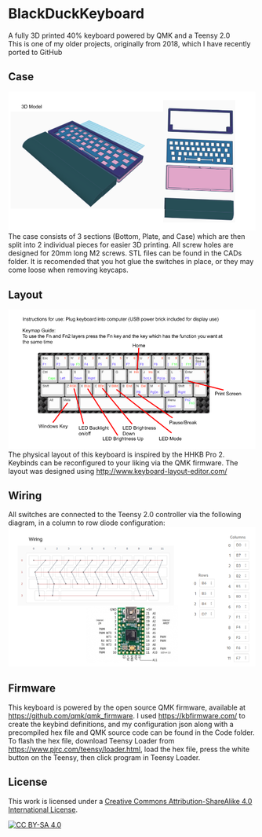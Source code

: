 # BlackDuckKeyboard
A fully 3D printed 40% keyboard powered by QMK and a Teensy 2.0  
This is one of my older projects, originally from 2018, which I have recently ported to GitHub  

## Case
![Case](/Images/model.png)  
The case consists of 3 sections (Bottom, Plate, and Case) which are then split into 2 individual pieces for easier 3D printing. All screw holes are designed for 20mm long M2 screws. STL files can be found in the CADs folder. It is recomended that you hot glue the switches in place, or they may come loose when removing keycaps.
## Layout
![Layout](/Images/keymap.png)  
The physical layout of this keyboard is inspired by the HHKB Pro 2. Keybinds can be reconfigured to your liking via the QMK firmware. The layout was designed using http://www.keyboard-layout-editor.com/  
## Wiring
All switches are connected to the Teensy 2.0 controller via the following diagram, in a column to row diode configuration:  
![Wiring](/Images/wiring.png)  
## Firmware
This keyboard is powered by the open source QMK firmware, available at https://github.com/qmk/qmk_firmware. I used https://kbfirmware.com/ to create the keybind definitions, and my configuration json along with a precompiled hex file and QMK source code can be found in the Code folder. To flash the hex file, download Teensy Loader from https://www.pjrc.com/teensy/loader.html, load the hex file, press the white button on the Teensy, then click program in Teensy Loader. 

## License
This work is licensed under a
[Creative Commons Attribution-ShareAlike 4.0 International License][cc-by-sa].

[![CC BY-SA 4.0][cc-by-sa-image]][cc-by-sa]

[cc-by-sa]: http://creativecommons.org/licenses/by-sa/4.0/
[cc-by-sa-image]: https://licensebuttons.net/l/by-sa/4.0/88x31.png
[cc-by-sa-shield]: https://img.shields.io/badge/License-CC%20BY--SA%204.0-lightgrey.svg
